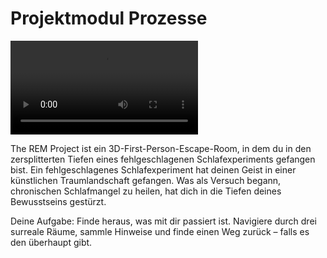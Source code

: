 # Projektmodul Prozesse
![Logo](./docs/design/rem-logo.mp4)


The REM Project ist ein 3D-First-Person-Escape-Room, in dem du in den zersplitterten Tiefen eines fehlgeschlagenen Schlafexperiments gefangen bist. 
Ein fehlgeschlagenes Schlafexperiment hat deinen Geist in einer künstlichen Traumlandschaft gefangen.
Was als Versuch begann, chronischen Schlafmangel zu heilen, hat dich in die Tiefen deines Bewusstseins gestürzt.

Deine Aufgabe:
Finde heraus, was mit dir passiert ist. Navigiere durch drei surreale Räume, sammle Hinweise und finde einen Weg zurück – 
falls es den überhaupt gibt.

